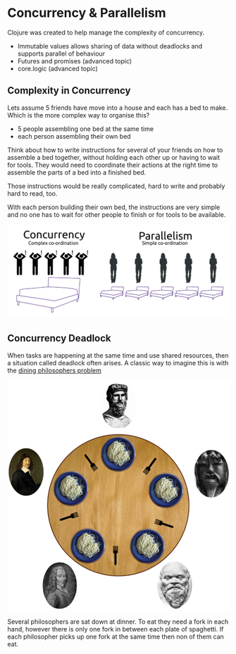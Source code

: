 # Concurrency & Parallelism

Clojure was created to help manage the complexity of concurrency.

* Immutable values allows sharing of data without deadlocks and supports parallel of behaviour
* Futures and promises (advanced topic)
* core.logic (advanced topic)

## Complexity in Concurrency

Lets assume 5 friends have move into a house and each has a bed to make.  Which is the more complex way to organise this?

* 5 people assembling one bed at the same time
* each person assembling their own bed

Think about how to write instructions for several of your friends on how to assemble a bed together, without holding each other up or having to wait for tools.  They would need to coordinate their actions at the right time to assemble the parts of a bed into a finished bed.

Those instructions would be really complicated, hard to write and probably hard to read, too.

With each person building their own bed, the instructions are very simple and no one has to wait for other people to finish or for tools to be available.

![Assemble an Ikea bed](../images/concepts-concurrency-vs-parallelism.png)


## Concurrency Deadlock

When tasks are happening at the same time and use shared resources, then a situation called deadlock often arises.  A classic way to imagine this is with the [dining philosophers problem](https://en.wikipedia.org/wiki/Dining_philosophers_problem)

![Dining Philosophers problem](../images/dining-philosophers-problem.png)

Several philosophers are sat down at dinner.  To eat they need a fork in each hand, however there is only one fork in between each plate of spaghetti.  If each philosopher picks up one fork at the same time then non of them can eat.
